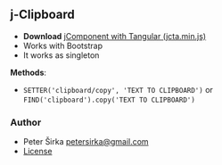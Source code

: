 ## j-Clipboard

- __Download__ [jComponent with Tangular (jcta.min.js)](https://github.com/petersirka/jComponent)
- Works with Bootstrap
- It works as singleton

__Methods__:
- `SETTER('clipboard/copy', 'TEXT TO CLIPBOARD')` or `FIND('clipboard').copy('TEXT TO CLIPBOARD')`

### Author

- Peter Širka <petersirka@gmail.com>
- [License](https://www.totaljs.com/license/)